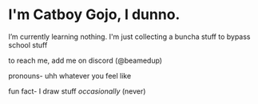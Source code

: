 # I'm Catboy Gojo, I dunno.

I’m currently learning nothing. I'm just collecting a buncha stuff to bypass school stuff

to reach me, add me on discord (@beamedup)

pronouns- uhh whatever you feel like

fun fact- I draw stuff *occasionally* (never)

<!---
Femboy-Majima/Femboy-Majima is a ✨ special ✨ repository because its `README.md` (this file) appears on your GitHub profile.
You can click the Preview link to take a look at your changes.
--->

